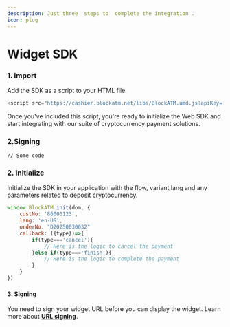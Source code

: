 ```yaml
---
description: Just three  steps to  complete the integration .
icon: plug
---
```


# Widget SDK

### 1. import

Add the SDK as a script to your HTML file.

```javascript
<script src="https://cashier.blockatm.net/libs/BlockATM.umd.js?apiKey=[API_KEY]"></script>
```

Once you've included this script, you're ready to initialize the Web SDK and start integrating with our suite of cryptocurrency payment solutions.



### 2.Signing&#x20;

```
// Some code
```

### 2. Initialize

Initialize the SDK in your application with the flow, variant,lang and any parameters related to deposit cryptocurrency.

```javascript
window.BlockATM.init(dom, {
    custNo: '86000123',
    lang: 'en-US',
    orderNo: "D20250030032"
    callback: ({type})=>{
        if(type==='cancel'){
            // Here is the logic to cancel the payment
        }else if(type==='finish'){
            // Here is the logic to complete the payment
        }
    }
})
```

#### 3. Signing

You need to sign your widget URL before you can display the widget. Learn more about [**URL signing**](can-shu-qian-ming.md).
